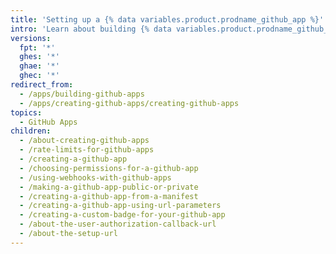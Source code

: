 ```yaml
---
title: 'Setting up a {% data variables.product.prodname_github_app %}'
intro: 'Learn about building {% data variables.product.prodname_github_apps %}.'
versions:
  fpt: '*'
  ghes: '*'
  ghae: '*'
  ghec: '*'
redirect_from:
  - /apps/building-github-apps
  - /apps/creating-github-apps/creating-github-apps
topics:
  - GitHub Apps
children:
  - /about-creating-github-apps
  - /rate-limits-for-github-apps
  - /creating-a-github-app
  - /choosing-permissions-for-a-github-app
  - /using-webhooks-with-github-apps
  - /making-a-github-app-public-or-private
  - /creating-a-github-app-from-a-manifest
  - /creating-a-github-app-using-url-parameters
  - /creating-a-custom-badge-for-your-github-app
  - /about-the-user-authorization-callback-url
  - /about-the-setup-url
---
```


